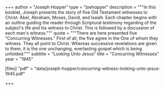+++
author = "Joseph Hopper"
type = "joehopper"
description = """In this booklet, Joseph presents the story of five Old Testament witnesses to Christ: Abel, Abraham, Moses, David, and Isaiah. Each chapter begins with an outline guiding the reader through Scriptural testimony regarding of the subject's life and his witness to Christ. This is followed by a discussion of each man's witness."""
quote = """There are here presented five "Concurring Witnesses." First of all, the five agree in the One of whom they witness. They all point to Christ. Whereas successive revelations are given to them, it is the one unchanging, everlasting gospel which is being unfolded."""
subtitle = "Looking Unto Jesus"
title = "Concurring Witnesses"
year = "1945"

[files]
"pdf" = "data/joseph-hopper/concurring-witness-looking-unto-jesus-1945.pdf"

+++